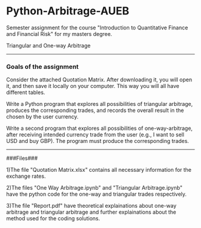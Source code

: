 # Python-Arbitrage-AUEB
Semester assignment for the course "Introduction to Quantitative Finance and Financial Risk" for my masters degree.



Triangular and One-way Arbitrage
____________________________________________________________________________________________________________________________________________________________________________

### Goals of the assignment ###

Consider the attached Quotation Matrix. 
After downloading it, you will open it, and then save it locally on your computer. 
This way you will all have different tables.

Write a Python program that explores all possibilities of triangular arbitrage, produces the corresponding trades,
and records the overall result in the chosen by the user currency.

Write a second program that explores all possibilities of one-way-arbitrage, after receiving intended currency trade from the user (e.g., I want to sell USD and buy GBP). 
The program must produce the corresponding trades.


_______________________________________________________________________________________________________________________________________________________________________________

###Files###

1)The file "Quotation Matrix.xlsx" contains all necessary information for the exchange rates.

2)The files "One Way Arbitrage.ipynb" and "Triangular Arbitrage.ipynb" have the python code for the one-way and triangular trades respectively.

3)The file "Report.pdf" have theoretical explainations about one-way arbitrage and triangular arbitrage and further explainations about the method used for the coding solutions. 
